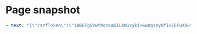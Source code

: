 # Page snapshot

```yaml
- text: "{\"csrfToken\":\"iW6GTg8VwYNqnxaKILAW1xyki+ww0gYmyOfIvE6FuX0=\",\"expires\":1751518713336}"
```
